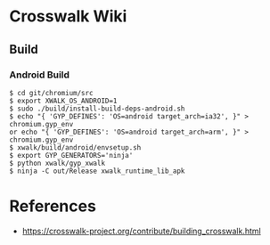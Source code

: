# Crosswalk Wiki

## Build

### Android Build
```
$ cd git/chromium/src
$ export XWALK_OS_ANDROID=1
$ sudo ./build/install-build-deps-android.sh
$ echo "{ 'GYP_DEFINES': 'OS=android target_arch=ia32', }" > chromium.gyp_env
or echo "{ 'GYP_DEFINES': 'OS=android target_arch=arm', }" > chromium.gyp_env
$ xwalk/build/android/envsetup.sh
$ export GYP_GENERATORS='ninja'
$ python xwalk/gyp_xwalk
$ ninja -C out/Release xwalk_runtime_lib_apk
```


# References
* https://crosswalk-project.org/contribute/building_crosswalk.html
